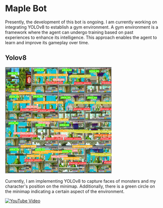 # Maple Bot


Presently, the development of this bot is ongoing. I am currently working on integrating YOLOv8 to establish a gym environment. A gym environment is a framework where the agent can undergo training based on past experiences to enhance its intelligence. This approach enables the agent to learn and improve its gameplay over time.



## Yolov8 
<img src="https://github.com/Whiteii/Maple_Bot/blob/main/gym-maple/position_minimap_detector/runs/detect/train/val_batch0_labels.jpg" alt="Image 1" width="350"/>

Currently, I am implementing YOLOv8 to capture faces of monsters and my character's position on the minimap. Additionally, there is a green circle on the minimap indicating a certain aspect of the environment.

[![YouTube Video](https://img.youtube.com/vi/jl7Z8Bxk6uc/0.jpg)](https://www.youtube.com/watch?v=jl7Z8Bxk6uc)




 
